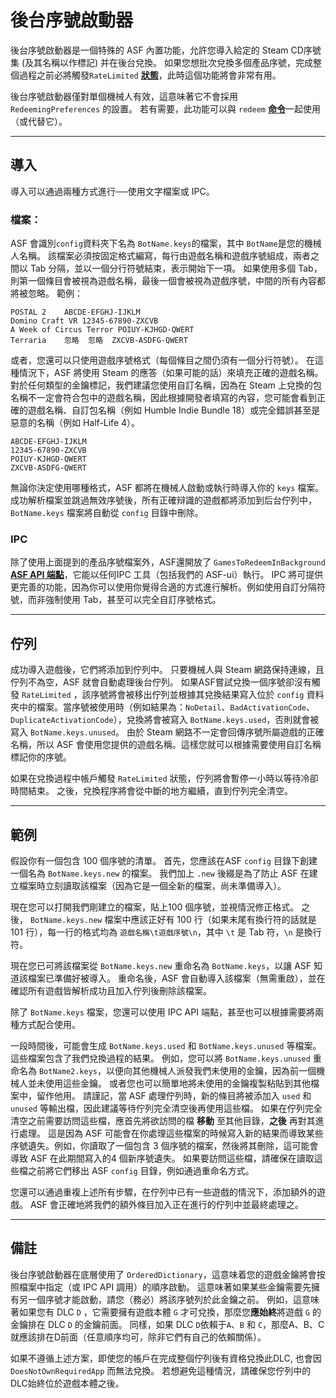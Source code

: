 # 後台序號啟動器

後台序號啟動器是一個特殊的 ASF 內置功能，允許您導入給定的 Steam CD序號集 (及其名稱以作標記) 并在後台兌換。 如果您想批次兌換多個產品序號，完成整個過程之前必將觸發`RateLimited` **[狀態](https://github.com/JustArchiNET/ArchiSteamFarm/wiki/FAQ#what-is-the-meaning-of-status-when-redeeming-a-key)**，此時這個功能將會非常有用。

後台序號啟動器僅對單個機械人有效，這意味著它不會採用 `RedeemingPreferences` 的設置。 若有需要，此功能可以與 `redeem` **[命令](https://github.com/JustArchiNET/ArchiSteamFarm/wiki/Commands)**&#8203;一起使用（或代替它）。

* * *

## 導入

導入可以通過兩種方式進行──使用文字檔案或 IPC。

### 檔案：

ASF 會識別`config`資料夾下名為 `BotName.keys`的檔案，其中 `BotName`是您的機械人名稱。 該檔案必須按固定格式編寫，每行由遊戲名稱和遊戲序號組成，兩者之間以 Tab 分隔，並以一個分行符號結束，表示開始下一項。 如果使用多個 Tab，則第一個條目會被視為遊戲名稱，最後一個會被視為遊戲序號，中間的所有內容都將被忽略。 範例：

    POSTAL 2	ABCDE-EFGHJ-IJKLM
    Domino Craft VR	12345-67890-ZXCVB
    A Week of Circus Terror	POIUY-KJHGD-QWERT
    Terraria	忽略	忽略	ZXCVB-ASDFG-QWERT
    

或者，您還可以只使用遊戲序號格式（每個條目之間仍須有一個分行符號）。 在這種情況下，ASF 將使用 Steam 的應答（如果可能的話）來填充正確的遊戲名稱。 對於任何類型的金鑰標記，我們建議您使用自訂名稱，因為在 Steam 上兌換的包名稱不一定會符合包中的遊戲名稱，因此根據開發者填寫的內容，您可能會看到正確的遊戲名稱、自訂包名稱（例如 Humble Indie Bundle 18）或完全錯誤甚至是惡意的名稱（例如 Half-Life 4）。

    ABCDE-EFGHJ-IJKLM
    12345-67890-ZXCVB
    POIUY-KJHGD-QWERT
    ZXCVB-ASDFG-QWERT
    

無論你決定使用哪種格式，ASF 都將在機械人啟動或執行時導入你的 `keys` 檔案。 成功解析檔案並跳過無效序號後，所有正確辩識的遊戲都將添加到后台佇列中，`BotName.keys` 檔案將自動從 `config` 目錄中刪除。

### IPC

除了使用上面提到的產品序號檔案外，ASF還開放了 `GamesToRedeemInBackground` **[ASF API 端點](https://github.com/JustArchiNET/ArchiSteamFarm/wiki/IPC#asf-api)**，它能以任何IPC 工具（包括我們的 ASF-ui）執行。 IPC 將可提供更完善的功能，因為你可以使用你覺得合適的方式進行解析。例如使用自訂分隔符號，而非強制使用 Tab，甚至可以完全自訂序號格式。

* * *

## 佇列

成功導入遊戲後，它們將添加到佇列中。 只要機械人與 Steam 網路保持連線，且佇列不為空，ASF 就會自動處理後台佇列。 如果ASF嘗試兌換一個序號卻沒有觸發 `RateLimited` ，該序號將會被移出佇列並根據其兌換結果寫入位於 `config` 資料夾中的檔案。當序號被使用時（例如結果為：`NoDetail`、`BadActivationCode`、`DuplicateActivationCode`），兌換將會被寫入 `BotName.keys.used`，否則就會被寫入 `BotName.keys.unused`。 由於 Steam 網路不一定會回傳序號所屬遊戲的正確名稱，所以 ASF 會使用您提供的遊戲名稱。這樣您就可以根據需要使用自訂名稱標記你的序號。

如果在兌換過程中帳戶觸發 `RateLimited` 狀態，佇列將會暫停一小時以等待冷卻時間結束。 之後，兌換程序將會從中斷的地方繼續，直到佇列完全清空。

* * *

## 範例

假設你有一個包含 100 個序號的清單。 首先，您應該在ASF `config` 目錄下創建一個名為 `BotName.keys.new` 的檔案。 我們加上 `.new` 後綴是為了防止 ASF 在建立檔案時立刻讀取該檔案（因為它是一個全新的檔案，尚未準備導入）。

現在您可以打開我們剛建立的檔案，貼上100 個序號，並視情況修正格式。 之後， `BotName.keys.new` 檔案中應該正好有 100 行（如果末尾有換行符的話就是 101 行），每一行的格式均為 `遊戲名稱\t遊戲序號\n`，其中 `\t` 是 Tab 符，`\n` 是換行符。

現在您已可將該檔案從 `BotName.keys.new` 重命名為 `BotName.keys`，以讓 ASF 知道該檔案已準備好被導入。 重命名後，ASF 會自動導入該檔案（無需重啟），並在確認所有遊戲皆解析成功且加入佇列後刪除該檔案。

除了 `BotName.keys` 檔案，您還可以使用 IPC API 端點，甚至也可以根據需要將兩種方式配合使用。

一段時間後，可能會生成 `BotName.keys.used` 和 `BotName.keys.unused` 等檔案。 這些檔案包含了我們兌換過程的結果。 例如，您可以將 `BotName.keys.unused` 重命名為 `BotName2.keys`，以便向其他機械人派發我們未使用的金鑰，因為前一個機械人並未使用這些金鑰。 或者您也可以簡單地將未使用的金鑰複製粘貼到其他檔案中，留作他用。 請謹記，當 ASF 處理佇列時，新的條目將被添加入 `used` 和 `unused` 等輸出檔，因此建議等待佇列完全清空後再使用這些檔。 如果在佇列完全清空之前需要訪問這些檔，應首先將欲訪問的檔 **移動** 至其他目錄，**之後** 再對其進行處理。 這是因為 ASF 可能會在你處理這些檔案的時候寫入新的結果而導致某些序號遺失。例如，你讀取了一個包含 3 個序號的檔案，然後將其刪除，這可能會導致 ASF 在此期間寫入的4 個新序號遺失。 如果要訪問這些檔，請確保在讀取這些檔之前將它們移出 ASF `config` 目錄，例如通過重命名方式。

您還可以通過重複上述所有步驟，在佇列中已有一些遊戲的情況下，添加額外的遊戲。 ASF 會正確地將我們的額外條目加入正在進行的佇列中並最終處理之。

* * *

## 備註

後台序號啟動器在底層使用了 `OrderedDictionary`，這意味着您的遊戲金鑰將會按照檔案中指定（或 IPC API 調用）的順序啟動。 這意味著如果某些金鑰需要先擁有另一個序號才能啟動，請您（務必）將該序號列於此金鑰之前。 例如，這意味著如果您有 DLC `D` ，它需要擁有遊戲本體 `G` 才可兌換，那麼您**應始終**將遊戲 `G` 的金鑰排在 DLC `D` 的金鑰前面。 同樣，如果 DLC `D`依賴于`A`、`B` 和 `C`，那麼A、B、C就應該排在D前面（任意順序均可，除非它們有自己的依賴關係）。

如果不遵循上述方案，即使您的帳戶在完成整個佇列後有資格兌換此DLC, 也會因`DoesNotOwnRequiredApp` 而無法兌換。 若想避免這種情況，請確保您佇列中的DLC始終位於遊戲本體之後。